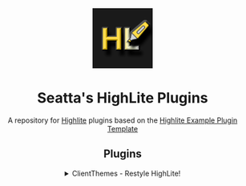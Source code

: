 <div align=center>

<img src="docs/images/logo.png" alt="HighLite Logo" width="120"/>

# Seatta's HighLite Plugins

A repository for [Highlite][highlite-website] plugins based on
the [Highlite Example Plugin Template][example-plugin-repo]

## Plugins

<details><summary> 
ClientThemes - Restyle HighLite!

</summary>

---
Allows players to change HighLite and HighSpell themes and apply custom CSS.<br>
Supports importing and exporting of the custom user-defined theme.

<img src="docs/images/plugins/clientthemes.png" alt="ClientThemes image" width="720"/><br><br>

---
</details>

[//]: # (Insert plugin templates below this)

</div> 

[highlite-website]: https://www.highlite.dev/

[highlite-repo]: https://github.com/Highl1te/HighliteDesktop

[core-repo]: https://github.com/Highl1te/Core

[example-plugin-repo]: https://github.com/Highl1te/Example-Plugin

[//]: # (Plugin section template)
<!--- <details><summary>
PLUGIN NAME - SHORT DESCRIPTION!

</summary>

---
LONG DESCRIPTION

<img src="docs/images/plugins/IMAGE.png" alt="PLUGIN NAME image" width="720"/><br><br>

---
</details>
-->
